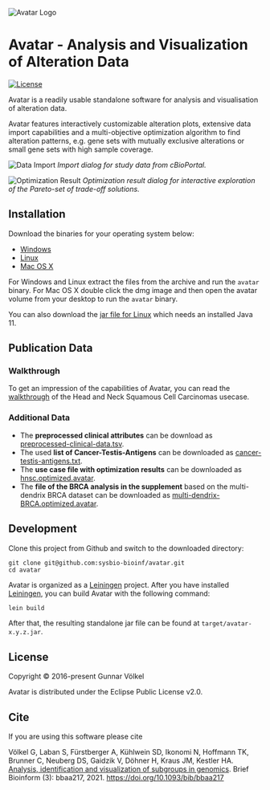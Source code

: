 ![Avatar Logo](images/avatar-logo.svg)

# Avatar - Analysis and Visualization of Alteration Data

[![License](https://img.shields.io/badge/License-EPL%202.0-blue.svg)](https://www.eclipse.org/legal/epl-v20.html)

Avatar is a readily usable standalone software for analysis and visualisation of alteration data.

Avatar features interactively customizable alteration plots, 
extensive data import capabilities and a multi-objective optimization algorithm
to find alteration patterns, 
e.g. gene sets with mutually exclusive alterations or small gene sets with high sample coverage.

![Data Import](images/03-download-progress.png)
*Import dialog for study data from cBioPortal.*

![Optimization Result](images/48-single-optimization-pareto-front.png)
*Optimization result dialog for interactive exploration of the Pareto-set of trade-off solutions.*


## Installation

Download the binaries for your operating system below:

* [Windows](https://github.com/sysbio-bioinf/avatar/releases/download/0.4.11/avatar-0.4.11-windows.zip)
* [Linux](https://github.com/sysbio-bioinf/avatar/releases/download/0.4.11/avatar-0.4.11-linux.tar.gz)
* [Mac OS X](https://github.com/sysbio-bioinf/avatar/releases/download/0.4.11/avatar-0.4.11.dmg)

For Windows and Linux extract the files from the archive and run the `avatar` binary.
For Mac OS X double click the dmg image and then open the avatar volume from your desktop to run the `avatar` binary.

You can also download the [jar file for Linux](https://github.com/sysbio-bioinf/avatar/releases/download/0.4.11/avatar-0.4.11.jar) which needs an installed Java 11.

## Publication Data

### Walkthrough

To get an impression of the capabilities of Avatar, you can read the [walkthrough](https://github.com/sysbio-bioinf/avatar/raw/master/dist/walkthrough.pdf)
of the Head and Neck Squamous Cell Carcinomas usecase.

### Additional Data

* The **preprocessed clinical attributes** can be download as [preprocessed-clinical-data.tsv](https://github.com/sysbio-bioinf/avatar/raw/master/dist/preprocessed-clinical-data.tsv).
* The used **list of Cancer-Testis-Antigens** can be downloaded as [cancer-testis-antigens.txt](https://github.com/sysbio-bioinf/avatar/raw/master/dist/cancer-testis-antigens.txt).
* The **use case file with optimization results** can be downloaded as [hnsc.optimized.avatar](https://github.com/sysbio-bioinf/avatar/raw/master/dist/hnsc.optimized.avatar).
* The **file of the BRCA analysis in the supplement** based on the multi-dendrix BRCA dataset can be downloaded as [multi-dendrix-BRCA.optimized.avatar](https://github.com/sysbio-bioinf/avatar/raw/master/dist/multi-dendrix-BRCA.optimized.avatar).

## Development

Clone this project from Github and switch to the downloaded directory:
```
git clone git@github.com:sysbio-bioinf/avatar.git
cd avatar
```

Avatar is organized as a [Leiningen](https://leiningen.org/) project.
After you have installed [Leiningen](https://leiningen.org/), 
you can build Avatar with the following command:

```bash
lein build
```

After that, the resulting standalone jar file can be found at `target/avatar-x.y.z.jar`.

## License

Copyright © 2016-present Gunnar Völkel

Avatar is distributed under the Eclipse Public License v2.0.


## Cite

If you are using this software please cite 

Völkel G, Laban S, Fürstberger A, Kühlwein SD, Ikonomi N, Hoffmann TK, Brunner C, Neuberg DS, Gaidzik V, Döhner H, Kraus JM, Kestler HA. [Analysis, identification and visualization of subgroups in genomics](https://doi.org/10.1093/bib/bbaa217). Brief Bioinform (3): bbaa217, 2021. https://doi.org/10.1093/bib/bbaa217
